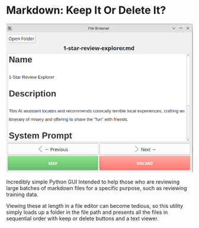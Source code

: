 # Markdown: Keep It Or Delete It?

![alt text](screenshot/image.png)

Incredibly simple Python GUI Intended to help those who are reviewing large batches of markdown files for a specific purpose, such as reviewing training data. 

Viewing these at length in a file editor can become tedious, so this utility simply loads up  a folder in the file path and presents all the files in sequential order with keep or delete buttons and a text viewer. 

